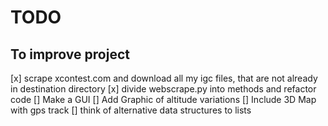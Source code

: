 # TODO

## To improve project

[x] scrape xcontest.com and download all my igc files, that are not already in destination directory
[x] divide webscrape.py into methods and refactor code
[] Make a GUI
[] Add Graphic of altitude variations
[] Include 3D Map with gps track
[] think of alternative data structures to lists
